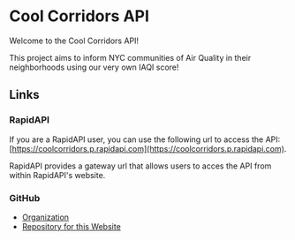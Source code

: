 # Cool Corridors API

Welcome to the Cool Corridors API! 

This project aims to inform NYC communities of Air Quality in their neighborhoods
using our very own IAQI score!

## Links

### RapidAPI

If you are a RapidAPI user, you can use the following url to access the API: [https://coolcorridors.p.rapidapi.com](https://coolcorridors.p.rapidapi.com).

RapidAPI provides a gateway url that allows users to acces the API from within RapidAPI's website. 

### GitHub
- [Organization](https://github.com/Cool-Corridors)
- [Repository for this Website](https://github.com/Cool-Corridors/cool-corridors.github.io)

